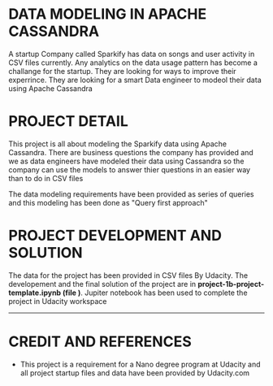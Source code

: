 # DATA MODELING IN APACHE CASSANDRA 
A startup Company called Sparkify  has data on songs and user activity in CSV files currently.  Any analytics on the data usage pattern has become a challange for the startup. They are looking for ways to improve their experrince. They are looking for a smart Data engineer to modeol their data using Apache Cassandra 

# PROJECT DETAIL 
This project is all about modeling the Sparkify data using Apache Cassandra. There are business questions the company has provided and we as data engineers have modeled their data using Cassandra 
so the company can use the models to answer thier questions in an easier way than to do in CSV files 

The data modeling requirements have been provided as series of queries and this modeling has been done as "Query first approach" 

# PROJECT DEVELOPMENT  AND SOLUTION 
The data for the project has been provided in CSV files  By Udacity. The developement and the final solution of the project are in 
**project-1b-project-template.ipynb (file )**. Jupiter notebook has been used to complete the project in Udacity workspace 
***
# CREDIT AND REFERENCES 
* This project is a requirement for a Nano degree program at Udacity and all project startup files and data have been provided by Udacity.com 

